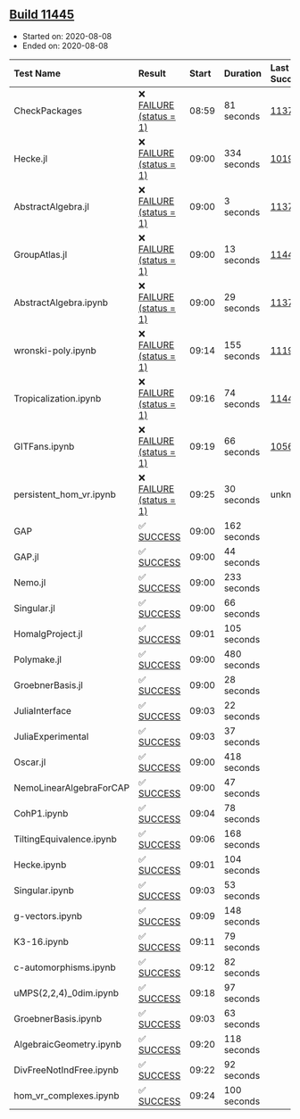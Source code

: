 ## [Build 11445](https://oscarci.mathematik.uni-kl.de/job/oscar/11445/)

* Started on: 2020-08-08
* Ended on: 2020-08-08

| Test Name    | Result | Start | Duration | Last Success | First Failure |
|:-------------|:-------|:------|:---------|:-------------|:--------------|
| CheckPackages | ❌ [FAILURE (status = 1)](https://oscarci.mathematik.uni-kl.de/job/oscar/11445/artifact/logs/build-11445/CheckPackages.log) | 08:59 | 81 seconds | [11376](https://oscarci.mathematik.uni-kl.de/job/oscar/11376/) | [11377](https://oscarci.mathematik.uni-kl.de/job/oscar/11377/) |
| Hecke.jl | ❌ [FAILURE (status = 1)](https://oscarci.mathematik.uni-kl.de/job/oscar/11445/artifact/logs/build-11445/Hecke.jl.log) | 09:00 | 334 seconds | [10197](https://oscarci.mathematik.uni-kl.de/job/oscar/10197/) | [10198](https://oscarci.mathematik.uni-kl.de/job/oscar/10198/) |
| AbstractAlgebra.jl | ❌ [FAILURE (status = 1)](https://oscarci.mathematik.uni-kl.de/job/oscar/11445/artifact/logs/build-11445/AbstractAlgebra.jl.log) | 09:00 | 3 seconds | [11376](https://oscarci.mathematik.uni-kl.de/job/oscar/11376/) | [11377](https://oscarci.mathematik.uni-kl.de/job/oscar/11377/) |
| GroupAtlas.jl | ❌ [FAILURE (status = 1)](https://oscarci.mathematik.uni-kl.de/job/oscar/11445/artifact/logs/build-11445/GroupAtlas.jl.log) | 09:00 | 13 seconds | [11444](https://oscarci.mathematik.uni-kl.de/job/oscar/11444/) | [11445](https://oscarci.mathematik.uni-kl.de/job/oscar/11445/) |
| AbstractAlgebra.ipynb | ❌ [FAILURE (status = 1)](https://oscarci.mathematik.uni-kl.de/job/oscar/11445/artifact/logs/build-11445/AbstractAlgebra.ipynb.log) | 09:00 | 29 seconds | [11376](https://oscarci.mathematik.uni-kl.de/job/oscar/11376/) | [11377](https://oscarci.mathematik.uni-kl.de/job/oscar/11377/) |
| wronski-poly.ipynb | ❌ [FAILURE (status = 1)](https://oscarci.mathematik.uni-kl.de/job/oscar/11445/artifact/logs/build-11445/wronski-poly.ipynb.log) | 09:14 | 155 seconds | [11192](https://oscarci.mathematik.uni-kl.de/job/oscar/11192/) | [11193](https://oscarci.mathematik.uni-kl.de/job/oscar/11193/) |
| Tropicalization.ipynb | ❌ [FAILURE (status = 1)](https://oscarci.mathematik.uni-kl.de/job/oscar/11445/artifact/logs/build-11445/Tropicalization.ipynb.log) | 09:16 | 74 seconds | [11444](https://oscarci.mathematik.uni-kl.de/job/oscar/11444/) | [11445](https://oscarci.mathematik.uni-kl.de/job/oscar/11445/) |
| GITFans.ipynb | ❌ [FAILURE (status = 1)](https://oscarci.mathematik.uni-kl.de/job/oscar/11445/artifact/logs/build-11445/GITFans.ipynb.log) | 09:19 | 66 seconds | [10566](https://oscarci.mathematik.uni-kl.de/job/oscar/10566/) | [10567](https://oscarci.mathematik.uni-kl.de/job/oscar/10567/) |
| persistent_hom_vr.ipynb | ❌ [FAILURE (status = 1)](https://oscarci.mathematik.uni-kl.de/job/oscar/11445/artifact/logs/build-11445/persistent_hom_vr.ipynb.log) | 09:25 | 30 seconds | unknown | unknown |
| GAP | ✅ [SUCCESS](https://oscarci.mathematik.uni-kl.de/job/oscar/11445/artifact/logs/build-11445/GAP.log) | 09:00 | 162 seconds |  |  |
| GAP.jl | ✅ [SUCCESS](https://oscarci.mathematik.uni-kl.de/job/oscar/11445/artifact/logs/build-11445/GAP.jl.log) | 09:00 | 44 seconds |  |  |
| Nemo.jl | ✅ [SUCCESS](https://oscarci.mathematik.uni-kl.de/job/oscar/11445/artifact/logs/build-11445/Nemo.jl.log) | 09:00 | 233 seconds |  |  |
| Singular.jl | ✅ [SUCCESS](https://oscarci.mathematik.uni-kl.de/job/oscar/11445/artifact/logs/build-11445/Singular.jl.log) | 09:00 | 66 seconds |  |  |
| HomalgProject.jl | ✅ [SUCCESS](https://oscarci.mathematik.uni-kl.de/job/oscar/11445/artifact/logs/build-11445/HomalgProject.jl.log) | 09:01 | 105 seconds |  |  |
| Polymake.jl | ✅ [SUCCESS](https://oscarci.mathematik.uni-kl.de/job/oscar/11445/artifact/logs/build-11445/Polymake.jl.log) | 09:00 | 480 seconds |  |  |
| GroebnerBasis.jl | ✅ [SUCCESS](https://oscarci.mathematik.uni-kl.de/job/oscar/11445/artifact/logs/build-11445/GroebnerBasis.jl.log) | 09:00 | 28 seconds |  |  |
| JuliaInterface | ✅ [SUCCESS](https://oscarci.mathematik.uni-kl.de/job/oscar/11445/artifact/logs/build-11445/JuliaInterface.log) | 09:03 | 22 seconds |  |  |
| JuliaExperimental | ✅ [SUCCESS](https://oscarci.mathematik.uni-kl.de/job/oscar/11445/artifact/logs/build-11445/JuliaExperimental.log) | 09:03 | 37 seconds |  |  |
| Oscar.jl | ✅ [SUCCESS](https://oscarci.mathematik.uni-kl.de/job/oscar/11445/artifact/logs/build-11445/Oscar.jl.log) | 09:00 | 418 seconds |  |  |
| NemoLinearAlgebraForCAP | ✅ [SUCCESS](https://oscarci.mathematik.uni-kl.de/job/oscar/11445/artifact/logs/build-11445/NemoLinearAlgebraForCAP.log) | 09:00 | 47 seconds |  |  |
| CohP1.ipynb | ✅ [SUCCESS](https://oscarci.mathematik.uni-kl.de/job/oscar/11445/artifact/logs/build-11445/CohP1.ipynb.log) | 09:04 | 78 seconds |  |  |
| TiltingEquivalence.ipynb | ✅ [SUCCESS](https://oscarci.mathematik.uni-kl.de/job/oscar/11445/artifact/logs/build-11445/TiltingEquivalence.ipynb.log) | 09:06 | 168 seconds |  |  |
| Hecke.ipynb | ✅ [SUCCESS](https://oscarci.mathematik.uni-kl.de/job/oscar/11445/artifact/logs/build-11445/Hecke.ipynb.log) | 09:01 | 104 seconds |  |  |
| Singular.ipynb | ✅ [SUCCESS](https://oscarci.mathematik.uni-kl.de/job/oscar/11445/artifact/logs/build-11445/Singular.ipynb.log) | 09:03 | 53 seconds |  |  |
| g-vectors.ipynb | ✅ [SUCCESS](https://oscarci.mathematik.uni-kl.de/job/oscar/11445/artifact/logs/build-11445/g-vectors.ipynb.log) | 09:09 | 148 seconds |  |  |
| K3-16.ipynb | ✅ [SUCCESS](https://oscarci.mathematik.uni-kl.de/job/oscar/11445/artifact/logs/build-11445/K3-16.ipynb.log) | 09:11 | 79 seconds |  |  |
| c-automorphisms.ipynb | ✅ [SUCCESS](https://oscarci.mathematik.uni-kl.de/job/oscar/11445/artifact/logs/build-11445/c-automorphisms.ipynb.log) | 09:12 | 82 seconds |  |  |
| uMPS(2,2,4)_0dim.ipynb | ✅ [SUCCESS](https://oscarci.mathematik.uni-kl.de/job/oscar/11445/artifact/logs/build-11445/uMPS-2-2-4-_0dim.ipynb.log) | 09:18 | 97 seconds |  |  |
| GroebnerBasis.ipynb | ✅ [SUCCESS](https://oscarci.mathematik.uni-kl.de/job/oscar/11445/artifact/logs/build-11445/GroebnerBasis.ipynb.log) | 09:03 | 63 seconds |  |  |
| AlgebraicGeometry.ipynb | ✅ [SUCCESS](https://oscarci.mathematik.uni-kl.de/job/oscar/11445/artifact/logs/build-11445/AlgebraicGeometry.ipynb.log) | 09:20 | 118 seconds |  |  |
| DivFreeNotIndFree.ipynb | ✅ [SUCCESS](https://oscarci.mathematik.uni-kl.de/job/oscar/11445/artifact/logs/build-11445/DivFreeNotIndFree.ipynb.log) | 09:22 | 92 seconds |  |  |
| hom_vr_complexes.ipynb | ✅ [SUCCESS](https://oscarci.mathematik.uni-kl.de/job/oscar/11445/artifact/logs/build-11445/hom_vr_complexes.ipynb.log) | 09:24 | 100 seconds |  |  |
